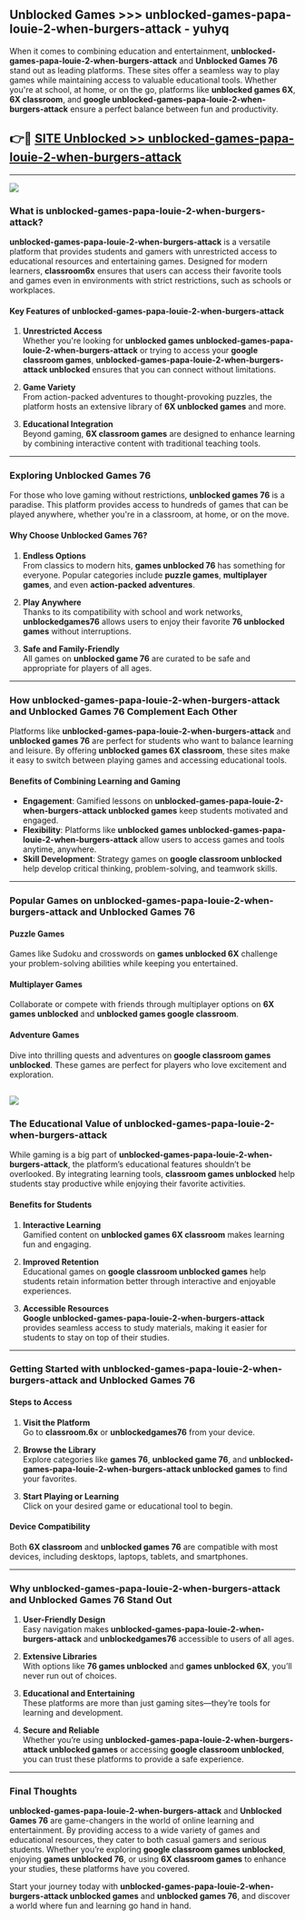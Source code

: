 ## Unblocked Games >>> unblocked-games-papa-louie-2-when-burgers-attack - yuhyq 

When it comes to combining education and entertainment, **unblocked-games-papa-louie-2-when-burgers-attack** and **Unblocked Games 76** stand out as leading platforms. These sites offer a seamless way to play games while maintaining access to valuable educational tools. Whether you're at school, at home, or on the go, platforms like **unblocked games 6X**, **6X classroom**, and **google unblocked-games-papa-louie-2-when-burgers-attack** ensure a perfect balance between fun and productivity.
## 👉🔴 [SITE Unblocked >> unblocked-games-papa-louie-2-when-burgers-attack](https://unblockedgames.edu.pl?title=unblocked-games-papa-louie-2-when-burgers-attack&ref=22JU)
---
<a href="https://unblockedgames.edu.pl?title=unblocked-games-papa-louie-2-when-burgers-attack&ref=22JU/"><img src="https://github.com/user-attachments/assets/438f12ca-57a4-47a3-8ead-c64da593a1e5"/></a>
### What is unblocked-games-papa-louie-2-when-burgers-attack?  

**unblocked-games-papa-louie-2-when-burgers-attack** is a versatile platform that provides students and gamers with unrestricted access to educational resources and entertaining games. Designed for modern learners, **classroom6x** ensures that users can access their favorite tools and games even in environments with strict restrictions, such as schools or workplaces.  

#### Key Features of unblocked-games-papa-louie-2-when-burgers-attack  

1. **Unrestricted Access**  
   Whether you're looking for **unblocked games unblocked-games-papa-louie-2-when-burgers-attack** or trying to access your **google classroom games**, **unblocked-games-papa-louie-2-when-burgers-attack unblocked** ensures that you can connect without limitations.  

2. **Game Variety**  
   From action-packed adventures to thought-provoking puzzles, the platform hosts an extensive library of **6X unblocked games** and more.  

3. **Educational Integration**  
   Beyond gaming, **6X classroom games** are designed to enhance learning by combining interactive content with traditional teaching tools.  



---

### Exploring Unblocked Games 76  

For those who love gaming without restrictions, **unblocked games 76** is a paradise. This platform provides access to hundreds of games that can be played anywhere, whether you're in a classroom, at home, or on the move.  

#### Why Choose Unblocked Games 76?  

1. **Endless Options**  
   From classics to modern hits, **games unblocked 76** has something for everyone. Popular categories include **puzzle games**, **multiplayer games**, and even **action-packed adventures**.  

2. **Play Anywhere**  
   Thanks to its compatibility with school and work networks, **unblockedgames76** allows users to enjoy their favorite **76 unblocked games** without interruptions.  

3. **Safe and Family-Friendly**  
   All games on **unblocked game 76** are curated to be safe and appropriate for players of all ages.  

---

### How unblocked-games-papa-louie-2-when-burgers-attack and Unblocked Games 76 Complement Each Other  

Platforms like **unblocked-games-papa-louie-2-when-burgers-attack** and **unblocked games 76** are perfect for students who want to balance learning and leisure. By offering **unblocked games 6X classroom**, these sites make it easy to switch between playing games and accessing educational tools.  

#### Benefits of Combining Learning and Gaming  

- **Engagement**: Gamified lessons on **unblocked-games-papa-louie-2-when-burgers-attack unblocked games** keep students motivated and engaged.  
- **Flexibility**: Platforms like **unblocked games unblocked-games-papa-louie-2-when-burgers-attack** allow users to access games and tools anytime, anywhere.  
- **Skill Development**: Strategy games on **google classroom unblocked** help develop critical thinking, problem-solving, and teamwork skills.  

---

### Popular Games on unblocked-games-papa-louie-2-when-burgers-attack and Unblocked Games 76  

#### Puzzle Games  

Games like Sudoku and crosswords on **games unblocked 6X** challenge your problem-solving abilities while keeping you entertained.  

#### Multiplayer Games  

Collaborate or compete with friends through multiplayer options on **6X games unblocked** and **unblocked games google classroom**.  

#### Adventure Games  

Dive into thrilling quests and adventures on **google classroom games unblocked**. These games are perfect for players who love excitement and exploration.  

<a href="http://download.freeplayer.one?title=unblocked-games-papa-louie-2-when-burgers-attack&ref=23D/"><img src="https://github.com/user-attachments/assets/fe0c3e91-c8e1-489c-acf0-e2f614c12fb8"/></a>
---

### The Educational Value of unblocked-games-papa-louie-2-when-burgers-attack  

While gaming is a big part of **unblocked-games-papa-louie-2-when-burgers-attack**, the platform’s educational features shouldn’t be overlooked. By integrating learning tools, **classroom games unblocked** help students stay productive while enjoying their favorite activities.  

#### Benefits for Students  

1. **Interactive Learning**  
   Gamified content on **unblocked games 6X classroom** makes learning fun and engaging.  

2. **Improved Retention**  
   Educational games on **google classroom unblocked games** help students retain information better through interactive and enjoyable experiences.  

3. **Accessible Resources**  
   **Google unblocked-games-papa-louie-2-when-burgers-attack** provides seamless access to study materials, making it easier for students to stay on top of their studies.  

---

### Getting Started with unblocked-games-papa-louie-2-when-burgers-attack and Unblocked Games 76  

#### Steps to Access  

1. **Visit the Platform**  
   Go to **classroom.6x** or **unblockedgames76** from your device.  

2. **Browse the Library**  
   Explore categories like **games 76**, **unblocked game 76**, and **unblocked-games-papa-louie-2-when-burgers-attack unblocked games** to find your favorites.  

3. **Start Playing or Learning**  
   Click on your desired game or educational tool to begin.  

#### Device Compatibility  

Both **6X classroom** and **unblocked games 76** are compatible with most devices, including desktops, laptops, tablets, and smartphones.  

---

### Why unblocked-games-papa-louie-2-when-burgers-attack and Unblocked Games 76 Stand Out  

1. **User-Friendly Design**  
   Easy navigation makes **unblocked-games-papa-louie-2-when-burgers-attack** and **unblockedgames76** accessible to users of all ages.  

2. **Extensive Libraries**  
   With options like **76 games unblocked** and **games unblocked 6X**, you’ll never run out of choices.  

3. **Educational and Entertaining**  
   These platforms are more than just gaming sites—they’re tools for learning and development.  

4. **Secure and Reliable**  
   Whether you’re using **unblocked-games-papa-louie-2-when-burgers-attack unblocked games** or accessing **google classroom unblocked**, you can trust these platforms to provide a safe experience.  

---

### Final Thoughts  

**unblocked-games-papa-louie-2-when-burgers-attack** and **Unblocked Games 76** are game-changers in the world of online learning and entertainment. By providing access to a wide variety of games and educational resources, they cater to both casual gamers and serious students. Whether you’re exploring **google classroom games unblocked**, enjoying **games unblocked 76**, or using **6X classroom games** to enhance your studies, these platforms have you covered.  

Start your journey today with **unblocked-games-papa-louie-2-when-burgers-attack unblocked games** and **unblocked games 76**, and discover a world where fun and learning go hand in hand.  